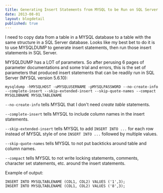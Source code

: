```yaml
---
title: Generating Insert Statements from MYSQL to be Run on SQL Server
date: 2013-08-01
layout: blogdetail
published: true
---
```


I need to copy data from a table in a MYSQL database to a table with the same structure in a SQL Server database. Looks like my best bet to do it is to use MYSQLDUMP to generate insert statements, then run those insert statements in SQL Server.

MYSQLDUMP has a LOT of parameters. So after perusing 6 pages of parameter documentations and some trial and errors, this is the set of parameters that produced insert statements that can be readily run in SQL Server (MYSQL version 5.6.10):

    mysqldump -hMYSQLHOST -uMYSQLUSERNAME -pMYSQLPASSWORD --no-create-info --complete-insert --skip-extended-insert --skip-quote-names --compact MYSQLDBNAME MYSQLTABLENAME

`--no-create-info` tells MYSQL that I don't need _create table_ statements.

`--complete-insert` tells MYSQL to include column names in the insert statements.

`--skip-extended-insert` tells MYSQL to add `INSERT INTO ...` for each row instead of MYSQL style of one `INSERT INTO ...` followed by multiple values.

`--skip-quote-names` tells MYSQL to not put backticks around table and column names.

`--compact` tells MYSQL to not write locking statements, comments, character set statements, etc. around the insert statements.

Example of output:

    INSERT INTO MYSQLTABLENAME (COL1, COL2) VALUES ('1',3);
    INSERT INTO MYSQLTABLENAME (COL1, COL2) VALUES ('8',3);
